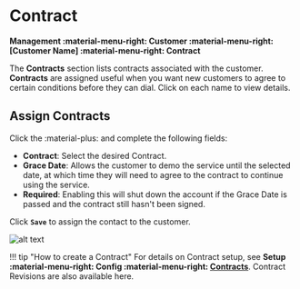 # Contract
**Management :material-menu-right: Customer :material-menu-right: [Customer Name] :material-menu-right: Contract**

The **Contracts** section lists contracts associated with the customer. **Contracts** are assigned useful when you want new customers to agree to certain conditions before they can dial. Click on each name to view details.

## Assign Contracts
Click the :material-plus: and complete the following fields:

+ **Contract**: Select the desired Contract. 
+ **Grace Date**: Allows the customer to demo the service until the selected date, at which time they will need to agree to the contract to continue using the service.
+ **Required**: Enabling this will shut down the account if the Grace Date is passed and the contract still hasn't been signed. 

Click **`Save`** to assign the contact to the customer. 

![alt text][customer-contracts]

!!! tip "How to create a Contract"
    For details on Contract setup, see **Setup :material-menu-right: Config :material-menu-right: [Contracts](https://docs.connexcs.com/setup/config/contracts/)**. Contract Revisions are also available here. 

   
[customer-contracts]: /customer/img/customer-contracts.png "Customer Contracts"
